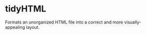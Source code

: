 tidyHTML
========

Formats an unorganized HTML file into a correct and more visually-appealing layout.
